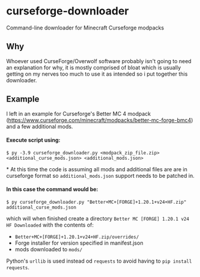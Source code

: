 # curseforge-downloader
Command-line downloader for Minecraft Curseforge modpacks

## Why
Whoever used CurseForge/Overwolf software probably isn't going to need an explanation for why, it is mostly comprised of bloat which is usually getting on my nerves too much to use it as intended so i put together this downloader.

## Example
I left in an example for Curseforge's Better MC 4 modpack (https://www.curseforge.com/minecraft/modpacks/better-mc-forge-bmc4) and a few additional mods.

#### Execute script using:
    $ py -3.9 curseforge_downloader.py <modpack_zip_file.zip> <additional_curse_mods.json> <additional_mods.json>

\* At this time the code is assuming all mods and additional files are are in curseforge format so `additional_mods.json` support needs to be patched in.

#### In this case the command would be:
    $ py curseforge_downloader.py "Better+MC+[FORGE]+1.20.1+v24+HF.zip" additional_curse_mods.json
which will when finished create a directory `Better MC [FORGE] 1.20.1 v24 HF Downloaded` with the contents of:
- `Better+MC+[FORGE]+1.20.1+v24+HF.zip/overrides/`
- Forge installer for version specified in manifest.json
- mods downloaded to `mods/`

Python's `urllib` is used instead od `requests` to avoid having to `pip install requests`.